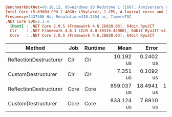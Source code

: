 ``` ini

BenchmarkDotNet=v0.10.12, OS=Windows 10 Redstone 1 [1607, Anniversary Update] (10.0.14393.1944)
Intel Core i5-6300U CPU 2.40GHz (Skylake), 1 CPU, 4 logical cores and 2 physical cores
Frequency=2437506 Hz, Resolution=410.2554 ns, Timer=TSC
.NET Core SDK=2.1.4
  [Host] : .NET Core 2.0.5 (Framework 4.6.26020.03), 64bit RyuJIT
  Clr    : .NET Framework 4.6.1 (CLR 4.0.30319.42000), 64bit RyuJIT-v4.7.2117.0
  Core   : .NET Core 2.0.5 (Framework 4.6.26020.03), 64bit RyuJIT


```
|                 Method |  Job | Runtime |       Mean |      Error |     StdDev |   Gen 0 | Allocated |
|----------------------- |----- |-------- |-----------:|-----------:|-----------:|--------:|----------:|
| ReflectionDestructurer |  Clr |     Clr |  10.192 us |  0.2402 us |  0.5754 us |  2.7618 |   4.26 KB |
|     CustomDestructurer |  Clr |     Clr |   7.351 us |  0.1092 us |  0.1022 us |  2.2354 |   3.44 KB |
| ReflectionDestructurer | Core |    Core | 859.037 us | 18.4941 us | 16.3945 us | 10.7422 |  16.56 KB |
|     CustomDestructurer | Core |    Core | 833.124 us |  7.8910 us |  6.9952 us |  9.7656 |  15.74 KB |
